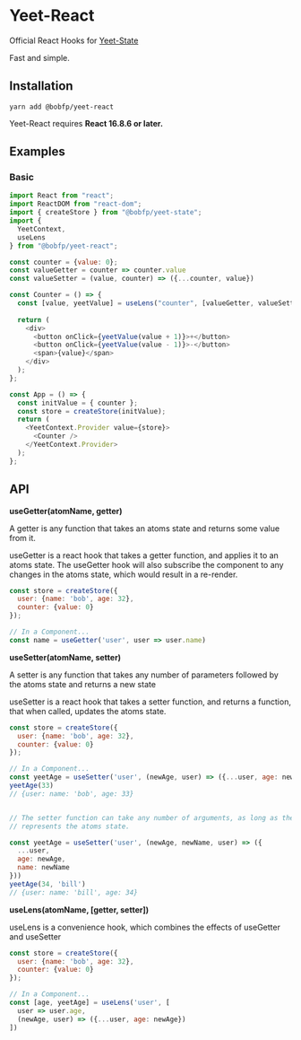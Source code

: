 # Yeet-React

Official React Hooks for [Yeet-State](https://github.com/bobfp/yeet-state)

Fast and simple.

## Installation

`yarn add @bobfp/yeet-react`

Yeet-React requires **React 16.8.6 or later.**

## Examples

### Basic

```js
import React from "react";
import ReactDOM from "react-dom";
import { createStore } from "@bobfp/yeet-state";
import {
  YeetContext,
  useLens
} from "@bobfp/yeet-react";

const counter = {value: 0};
const valueGetter = counter => counter.value
const valueSetter = (value, counter) => ({...counter, value})

const Counter = () => {
  const [value, yeetValue] = useLens("counter", [valueGetter, valueSetter]);
  
  return (
    <div>
      <button onClick={yeetValue(value + 1)}>+</button>
      <button onClick={yeetValue(value - 1)}>-</button>
      <span>{value}</span>
    </div>
  );
};

const App = () => {
  const initValue = { counter };
  const store = createStore(initValue);
  return (
    <YeetContext.Provider value={store}>
      <Counter />
    </YeetContext.Provider>
  );
};
```



## API

**useGetter(atomName, getter)**

A getter is any function that takes an atoms state and returns some value from it.

useGetter is a react hook that takes a getter function, and applies it to an atoms state. The useGetter hook will also subscribe the component to any changes in the atoms state, which would result in a re-render.

```js
const store = createStore({
  user: {name: 'bob', age: 32},
  counter: {value: 0}
});

// In a Component...
const name = useGetter('user', user => user.name)
```



**useSetter(atomName, setter)**

A setter is any function that takes any number of parameters followed by the atoms state and returns a new state

useSetter is a react hook that takes a setter function, and returns a function, that when called, updates the atoms state.

```js
const store = createStore({
  user: {name: 'bob', age: 32},
  counter: {value: 0}
});

// In a Component...
const yeetAge = useSetter('user', (newAge, user) => ({...user, age: newAge}))
yeetAge(33)
// {user: name: 'bob', age: 33}


// The setter function can take any number of arguments, as long as the last argument 
// represents the atoms state. 

const yeetAge = useSetter('user', (newAge, newName, user) => ({
  ...user, 
  age: newAge, 
  name: newName
}))
yeetAge(34, 'bill')
// {user: name: 'bill', age: 34}
```



**useLens(atomName, [getter, setter])**

useLens is a convenience hook, which combines the effects of useGetter and useSetter



```js
const store = createStore({
  user: {name: 'bob', age: 32},
  counter: {value: 0}
});

// In a Component...
const [age, yeetAge] = useLens('user', [
  user => user.age,
  (newAge, user) => ({...user, age: newAge})
])
```



